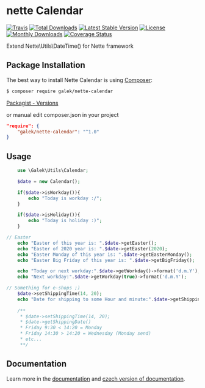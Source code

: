 # nette Calendar

[![Travis](https://travis-ci.org/JanGalek/netteCalendar.svg?branch=master)](https://travis-ci.org/JanGalek/netteCalendar)
[![Total Downloads](https://poser.pugx.org/galek/nette-calendar/downloads)](https://packagist.org/packages/galek/nette-calendar)
[![Latest Stable Version](https://poser.pugx.org/galek/nette-calendar/v/stable)](https://packagist.org/packages/galek/nette-calendar)
[![License](https://poser.pugx.org/galek/nette-calendar/license)](https://packagist.org/packages/galek/nette-calendar)
[![Monthly Downloads](https://poser.pugx.org/galek/nette-calendar/d/monthly)](https://packagist.org/packages/galek/nette-calendar)
[![Coverage Status](https://coveralls.io/repos/github/JanGalek/netteCalendar/badge.svg?branch=master)](https://coveralls.io/github/JanGalek/netteCalendar?branch=master)


Extend Nette\Utils\DateTime() for Nette framework


Package Installation
-------------------

The best way to install Nette Calendar is using [Composer](http://getcomposer.org/):

```sh
$ composer require galek/nette-calendar
```

[Packagist - Versions](https://packagist.org/packages/galek/nette-calendar)

or manual edit composer.json in your project

```json
"require": {
    "galek/nette-calendar": "^1.0"
}
```

Usage
-----

```php
    use \Galek\Utils\Calendar;

    $date = new Calendar();

    if($date->isWorkday()){
        echo "Today is workday :/";
    }

    if($date->isHoliday()){
        echo "Today is holiday :)";
    }

// Easter
    echo "Easter of this year is: ".$date->getEaster();
    echo "Easter of 2020 year is: ".$date->getEaster(2020);
    echo "Easter Monday of this year is: ".$date->getEasterMonday();
    echo "Easter Big Friday of this year is: ".$date->getBigFriday();

    echo "Today or next workday:".$date->getWorkday()->format('d.m.Y');
    echo "Next workday:".$date->getWorkday(true)->format('d.m.Y');

// Something for e-shops ;)
    $date->setShippingTime(14, 20);
    echo "Date for shipping to some Hour and minute:".$date->getShippingDate()->format('d.m.Y');
    
    /**
     * $date->setShippingTime(14, 20);
     * $date->getShippingDate()
     * Friday 9:30 < 14:20 = Monday
     * Friday 14:30 > 14:20 = Wednesday (Monday send)
     * etc...
     **/
```

Documentation
-------------

Learn more in the [documentation](https://github.com/JanGalek/netteCalendar/blob/master/docs/en/index.md) and [czech version of documentation](https://github.com/JanGalek/netteCalendar/blob/master/docs/cs/index.md).
